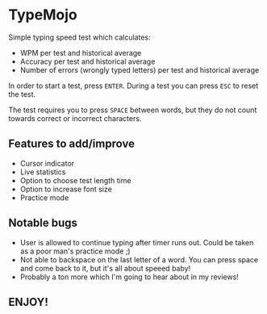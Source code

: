 # TypeMojo

Simple typing speed test which calculates:

- WPM per test and historical average
- Accuracy per test and historical average
- Number of errors (wrongly typed letters) per test and historical average

In order to start a test, press `ENTER`. During a test you can press `ESC` to reset the test.

The test requires you to press `SPACE` between words, but they do not count towards correct or incorrect characters.

## Features to add/improve

- Cursor indicator
- Live statistics
- Option to choose test length time
- Option to increase font size
- Practice mode

## Notable bugs

- User is allowed to continue typing after timer runs out. Could be taken as a poor man's practice mode ;)
- Not able to backspace on the last letter of a word. You can press space and come back to it, but it's all about speeed baby!
- Probably a ton more which I'm going to hear about in my reviews!

## ENJOY!
